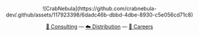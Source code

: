 <p align="center">
![CrabNebula](https://github.com/crabnebula-dev/.github/assets/117923398/6dadc46b-dbbd-4dbe-8930-c5e056cd71c8)
</p>
<div align="center">
  <a href="https://crabnebula.dev/consulting">📐 Consulting<a>
  —
  <a href="https://crabnebula.dev/distribution">☁️ Distribution<a>
  —
  <a href="https://crabnebula.dev/careers">🧰 Careers<a>
</div>
